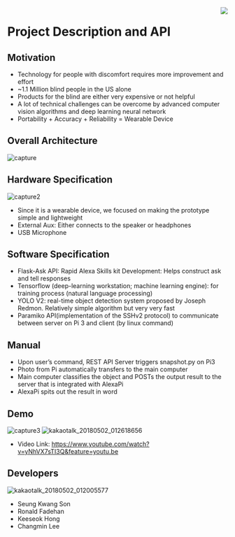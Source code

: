 <img src="icon.png" align="right" />

# Project Description and API

## Motivation
- Technology for people with discomfort requires more improvement and effort
- ~1.1 Million blind people in the US alone
- Products for the blind are either very expensive or not helpful
- A lot of technical challenges can be overcome by advanced computer vision algorithms and deep learning neural network
- Portability +  Accuracy +  Reliability = Wearable Device 


## Overall Architecture
![capture](https://user-images.githubusercontent.com/17104166/39505897-59a0a990-4da3-11e8-82c2-efebffab20dd.JPG)

## Hardware Specification
![capture2](https://user-images.githubusercontent.com/17104166/39505919-7e04dcd4-4da3-11e8-8a37-161ecfdf738a.JPG)
- Since it is a wearable device, we focused on making the prototype simple and lightweight
- External Aux: Either connects to the speaker or headphones
- USB Microphone


## Software Specification

- Flask-Ask API: Rapid Alexa Skills kit Development: Helps construct ask and tell responses
- Tensorflow (deep-learning workstation; machine learning engine): for training process (natural language processing)
- YOLO V2: real-time object detection system proposed by Joseph Redmon. Relatively simple algorithm but very very fast
- Paramiko API(implementation of the SSHv2 protocol) to communicate between server on Pi 3 and client (by linux command)

## Manual
- Upon user’s command, REST API Server triggers snapshot.py on Pi3
- Photo from Pi automatically transfers to the main computer
- Main computer classifies the object and POSTs the output result to the server that is integrated with AlexaPi
- AlexaPi spits out the result in word

## Demo
![capture3](https://user-images.githubusercontent.com/17104166/39505938-a1a3faee-4da3-11e8-92bf-0907cc0938d4.JPG)
![kakaotalk_20180502_012618656](https://user-images.githubusercontent.com/17104166/39506635-f0ca6eec-4da7-11e8-95f3-3fa22e642474.jpg)
- Video Link: https://www.youtube.com/watch?v=yNhVX7sTI3Q&feature=youtu.be



## Developers
![kakaotalk_20180502_012005577](https://user-images.githubusercontent.com/17104166/39506590-93e3d812-4da7-11e8-82f5-eb277e40e313.jpg)
- Seung Kwang Son
- Ronald Fadehan
- Keeseok Hong
- Changmin Lee

